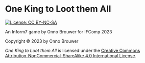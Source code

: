 # One King to Loot them All

[![License: CC BY-NC-SA](https://img.shields.io/badge/license-CC_BY--NC--SA-brightgreen.svg)](http://creativecommons.org/licenses/by-nc-sa/4.0/)

An Inform7 game by Onno Brouwer for IFComp 2023

Copyright © 2023 by Onno Brouwer

*One King to Loot them All* is licensed under the [Creative Commons Attribution-NonCommercial-ShareAlike 4.0 International License](http://creativecommons.org/licenses/by-nc-sa/4.0/).

